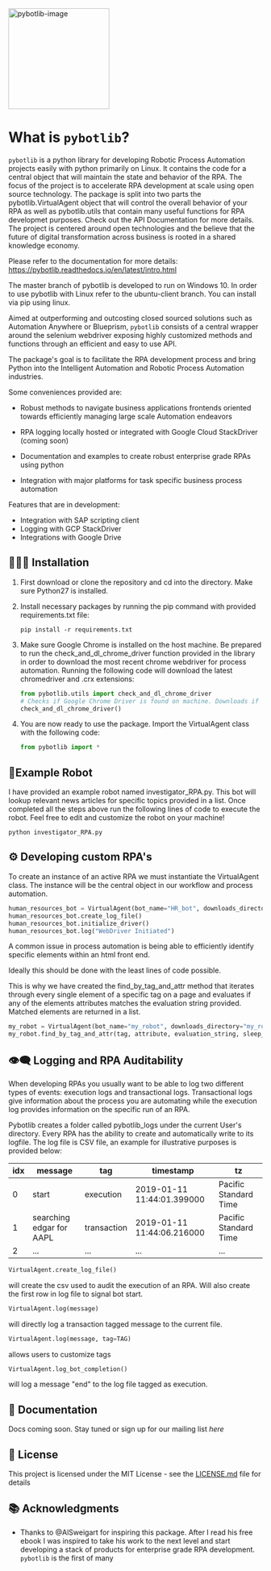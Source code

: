 <img src="/img/pybotlib.pn" alt="pybotlib-image" width="200"/>


# What is ```pybotlib```?
 ```pybotlib``` is a python library for developing Robotic Process Automation projects easily with python primarily on Linux. It contains the code for a central object that will maintain the state and behavior of the RPA. The focus of the project is to accelerate RPA development at scale using open source technology. The package is split into two parts the pybotlib.VirtualAgent object that will control the overall behavior of your RPA as well as pybotlib.utils that contain many useful functions for RPA developmet purposes. Check out the API Documentation for more details. The project is centered around open technologies and the believe that the future of digital transformation across business is rooted in a shared knowledge economy.

Please refer to the documentation for more details: https://pybotlib.readthedocs.io/en/latest/intro.html

The master branch of pybotlib is developed to run on Windows 10.
In order to use pybotlib with Linux refer to the ubuntu-client branch. You can install via pip using linux.

Aimed at outperforming and outcosting closed sourced solutions such as Automation Anywhere or Blueprism, ```pybotlib``` consists of a central wrapper around the selenium webdriver exposing highly customized methods and functions through an efficient and easy to use API.

The package's goal is to facilitate the RPA development process and bring Python into the Intelligent Automation and Robotic Process Automation industries.

Some conveniences  provided are:

 - Robust methods to navigate business applications frontends oriented towards efficiently managing large scale Automation endeavors

 - RPA logging locally hosted or integrated with Google Cloud StackDriver (coming soon)

 - Documentation and examples to create robust enterprise grade RPAs using python

 - Integration with major platforms for task specific business process automation

Features that are in development:
 - Integration with SAP scripting client 
 - Logging with GCP StackDriver
 - Integrations with Google Drive

## 👨🏻‍💻 Installation

 1. First download or clone the repository and cd into the directory. Make sure Python27 is installed.

 2. Install necessary packages by running the pip command with provided requirements.txt file:

    ```
    pip install -r requirements.txt
    ```

3. Make sure Google Chrome is installed on the host machine. Be prepared to run the check_and_dl_chrome_driver function provided in the library in order to download the most recent chrome webdriver for process automation. Running the following code will download the latest chromedriver and .crx extensions:

    ``` py
    from pybotlib.utils import check_and_dl_chrome_driver
    # Checks if Google Chrome Driver is found on machine. Downloads if needed.
    check_and_dl_chrome_driver()
    ```

4. You are now ready to use the package. Import the VirtualAgent class with the following code:

    ``` py
    from pybotlib import *
    ```

## 🤖Example Robot

I have provided an example robot named investigator_RPA.py. This bot will lookup relevant news articles for specific topics provided in a list. Once completed all the steps above run the following lines of code to execute the robot. Feel free to edit and customize the robot on your machine!

``` 
python investigator_RPA.py
```

## ⚙️ Developing custom RPA's

To create an instance of an active RPA we must instantiate the VirtualAgent class. The instance will be the central object in our workflow and process automation.


``` py
human_resources_bot = VirtualAgent(bot_name="HR_bot", downloads_directory="timesheets")
human_resources_bot.create_log_file()
human_resources_bot.initialize_driver()
human_resources_bot.log("WebDriver Initiated")
```

A common issue in process automation is being able to efficiently identify specific elements within an html front end.

Ideally this should be done with the least lines of code possible.

This is why we have created the find_by_tag_and_attr method that iterates through every single element of a specific tag on a page and evaluates if any of the elements attributes matches the evaluation string provided. Matched elements are returned in a list.

``` py
my_robot = VirtualAgent(bot_name="my_robot", downloads_directory="my_robot_downloads_folder")
my_robot.find_by_tag_and_attr(tag, attribute, evaluation_string, sleep_secs)
```

## 👁‍🗨 Logging and RPA Auditability

When developing RPAs you usually want to be able to log two different types of events: execution logs and transactional logs. Transactional logs give information about the process you are automating while the execution log provides information on the specific run of an RPA.

Pybotlib creates a folder called pybotlib_logs under the current User's directory. Every RPA has the ability to create and automatically write to its logfile. The log file is CSV file, an example for illustrative purposes is provided below:

| idx | message                  | tag         | timestamp                  | tz                    |
|-----|--------------------------|-------------|----------------------------|-----------------------|
| 0   | start                    | execution   | 2019-01-11 11:44:01.399000 | Pacific Standard Time |
| 1   | searching edgar for AAPL | transaction | 2019-01-11 11:44:06.216000 | Pacific Standard Time |
| 2   | ...                      | ...         | ...                        | ...                   |

``` py
VirtualAgent.create_log_file()
``` 
will create the csv used to audit the execution of an RPA. Will also create the first row in log file to signal bot start.

```py
VirtualAgent.log(message)
``` 
will directly log a transaction tagged message to the current file.

```py
VirtualAgent.log(message, tag=TAG)
```
allows users to customize tags

```py
VirtualAgent.log_bot_completion()
``` 
will log a message "end" to the log file tagged as execution.

## 📜 Documentation

Docs coming soon. Stay tuned or sign up for our mailing list *here*

## 📃 License

This project is licensed under the MIT License - see the [LICENSE.md](LICENSE.md) file for details

## 📚 Acknowledgments

* Thanks to @AlSweigart for inspiring this package. After I read his free ebook I was inspired to take his work to the next level and start developing a stack of products for enterprise grade RPA development. ```pybotlib``` is the first of many
